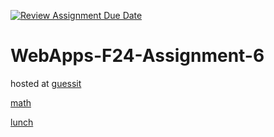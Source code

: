 [![Review Assignment Due Date](https://classroom.github.com/assets/deadline-readme-button-22041afd0340ce965d47ae6ef1cefeee28c7c493a6346c4f15d667ab976d596c.svg)](https://classroom.github.com/a/cCoVexb_)
# WebApps-F24-Assignment-6

hosted at
[guessit](https://44-563-webapps-f24.github.io/44563-webapps-f24-assignment6-siddharthsai20/guessit.html)


[math](https://44-563-webapps-f24.github.io/44563-webapps-f24-assignment6-siddharthsai20/math.html)


[lunch](https://44-563-webapps-f24.github.io/44563-webapps-f24-assignment6-siddharthsai20/lunch.html)

